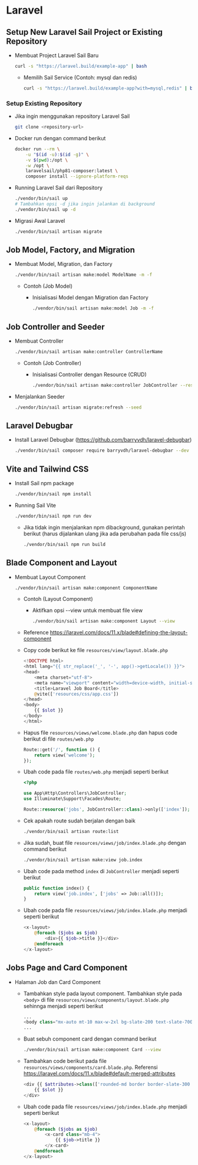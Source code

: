 # Laravel
## Setup New Laravel Sail Project or Existing Repository

- Membuat Project Laravel Sail Baru

    ```bash
    curl -s "https://laravel.build/example-app" | bash
    ```

    - Memilih Sail Service (Contoh: mysql dan redis)

        ```bash
        curl -s "https://laravel.build/example-app?with=mysql,redis" | bash
        ```


### Setup Existing Repository
- Jika ingin menggunakan repository Laravel Sail

    ```bash
    git clone <repository-url>
    ```

- Docker run dengan command berikut

    ```bash
    docker run --rm \
        -u "$(id -u):$(id -g)" \
        -v $(pwd):/opt \
        -w /opt \
        laravelsail/php81-composer:latest \
        composer install --ignore-platform-reqs
    ```


- Running Laravel Sail dari Repository

    ```bash
    ./vendor/bin/sail up
    # Tambahkan opsi -d jika ingin jalankan di background
    ./vendor/bin/sail up -d
    ```

- Migrasi Awal Laravel

    ```bash
    ./vendor/bin/sail artisan migrate
    ```

## Job Model, Factory, and Migration

- Membuat Model, Migration, dan Factory

    ```bash
    ./vendor/bin/sail artisan make:model ModelName -m -f
    ```
    - Contoh (Job Model)
        - Inisialisasi Model dengan Migration dan Factory

            ```bash
            ./vendor/bin/sail artisan make:model Job -m -f
            ```

## Job Controller and Seeder
- Membuat Controller

    ```bash
    ./vendor/bin/sail artisan make:controller ControllerName
    ```
    - Contoh (Job Controller)
        - Inisialisasi Controller dengan Resource (CRUD)

          ```bash
          ./vendor/bin/sail artisan make:controller JobController --resource
          ```
- Menjalankan Seeder

    ```bash
    ./vendor/bin/sail artisan migrate:refresh --seed
    ```

## Laravel Debugbar
- Install Laravel Debugbar (https://github.com/barryvdh/laravel-debugbar)

    ```bash
    ./vendor/bin/sail composer require barryvdh/laravel-debugbar --dev
    ```

## Vite and Tailwind CSS
- Install Sail npm package

    ```bash
    ./vendor/bin/sail npm install
    ```

- Running Sail Vite

    ```bash
    ./vendor/bin/sail npm run dev
    ```
    - Jika tidak ingin menjalankan npm dibackground, gunakan perintah berikut (harus dijalankan ulang jika ada perubahan pada file css/js)

      ```bash
      ./vendor/bin/sail npm run build
      ```

## Blade Component and Layout
- Membuat Layout Component

    ```bash
    ./vendor/bin/sail artisan make:component ComponentName
    ```
    - Contoh (Layout Component)
        - Aktifkan opsi --view untuk membuat file view

            ```bash
            ./vendor/bin/sail artisan make:component Layout --view
            ```
    - Reference https://laravel.com/docs/11.x/blade#defining-the-layout-component
    - Copy code berikut ke file `resources/view/layout.blade.php`

        ```php
        <!DOCTYPE html>
        <html lang="{{ str_replace('_', '-', app()->getLocale()) }}">
        <head>
            <meta charset="utf-8">
            <meta name="viewport" content="width=device-width, initial-scale=1">
            <title>Laravel Job Board</title>
            @vite(['resources/css/app.css'])
        </head>
        <body>
            {{ $slot }}
        </body>
        </html>
        ```
    - Hapus file `resources/views/welcome.blade.php` dan hapus code berikut di file `routes/web.php`

        ```php
        Route::get('/', function () {
            return view('welcome');
        });
        ```
    - Ubah code pada file `routes/web.php` menjadi seperti berikut

        ```php
        <?php
        
        use App\Http\Controllers\JobController;
        use Illuminate\Support\Facades\Route;
        
        Route::resource('jobs', JobController::class)->only(['index']);
        ```
    - Cek apakah route sudah berjalan dengan baik

        ```bash
        ./vendor/bin/sail artisan route:list
        ```
    - Jika sudah, buat file `resources/views/job/index.blade.php` dengan command berikut

        ```bash
        ./vendor/bin/sail artisan make:view job.index
        ```
    - Ubah code pada method `index` di `JobController` menjadi seperti berikut

        ```php
        public function index() {
            return view('job.index', ['jobs' => Job::all()]);
        }
        ```
    - Ubah code pada file `resources/views/job/index.blade.php` menjadi seperti berikut

        ```php
        <x-layout>
            @foreach ($jobs as $job)
                <div>{{ $job->title }}</div>
            @endforeach
        </x-layout>
        ```

## Jobs Page and Card Component
- Halaman Job dan Card Component
    - Tambahkan style pada layout component. Tambahkan style pada `<body>` di file `resources/views/components/layout.blade.php` sehinnga menjadi seperti berikut

        ```php
        ...
        <body class="mx-auto mt-10 max-w-2xl bg-slate-200 text-slate-700">
        ...
        ```
    - Buat sebuh component card dengan command berikut

        ```bash
        ./vendor/bin/sail artisan make:component Card --view
        ```
    - Tambahkan code berikut pada file `resources/views/components/card.blade.php`. Referensi https://laravel.com/docs/11.x/blade#default-merged-attributes

        ```php
        <div {{ $attributes->class(['rounded-md border border-slate-300 bg-white p-4 shadow-sm']) }}>
            {{ $slot }}
        </div>
        ```
    - Ubah code pada file `resources/views/job/index.blade.php` menjadi seperti berikut

        ```php
        <x-layout>
            @foreach ($jobs as $job)
                <x-card class="mb-4">
                    {{ $job->title }}
                </x-card>
            @endforeach
        </x-layout>
        ```

